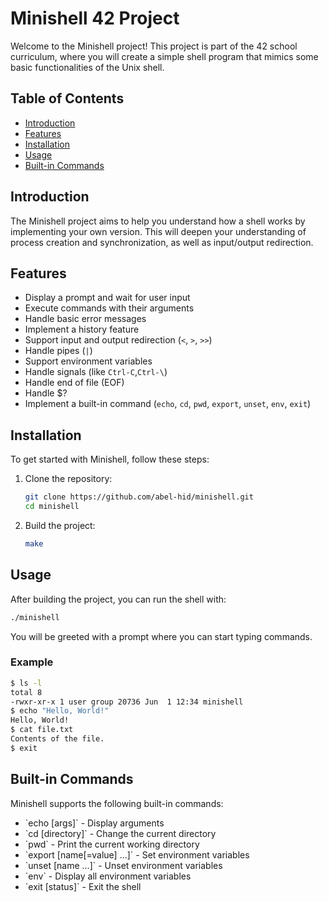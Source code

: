 
# Minishell 42 Project

Welcome to the Minishell project! This project is part of the 42 school curriculum, where you will create a simple shell program that mimics some basic functionalities of the Unix shell.

## Table of Contents

- [Introduction](#introduction)
- [Features](#features)
- [Installation](#installation)
- [Usage](#usage)
- [Built-in Commands](#built-in-commands)
## Introduction

The Minishell project aims to help you understand how a shell works by implementing your own version. This will deepen your understanding of process creation and synchronization, as well as input/output redirection.

## Features

- Display a prompt and wait for user input
- Execute commands with their arguments
- Handle basic error messages
- Implement a history feature
- Support input and output redirection (`<`, `>`, `>>`)
- Handle pipes (`|`)
- Support environment variables
- Handle signals (like `Ctrl-C`,`Ctrl-\`)
- Handle end of file (EOF)
- Handle $?
- Implement a built-in command (`echo`, `cd`, `pwd`, `export`, `unset`, `env`, `exit`)


## Installation

To get started with Minishell, follow these steps:

1. Clone the repository:
    ```bash
    git clone https://github.com/abel-hid/minishell.git
    cd minishell
    ```

2. Build the project:
    ```bash
    make
    ```

## Usage

After building the project, you can run the shell with:

```sh
./minishell
```

You will be greeted with a prompt where you can start typing commands.

### Example

```sh
$ ls -l
total 8
-rwxr-xr-x 1 user group 20736 Jun  1 12:34 minishell
$ echo "Hello, World!"
Hello, World!
$ cat file.txt
Contents of the file.
$ exit
```

## Built-in Commands

Minishell supports the following built-in commands:

- \`echo [args]\` - Display arguments
- \`cd [directory]\` - Change the current directory
- \`pwd\` - Print the current working directory
- \`export [name[=value] ...]\` - Set environment variables
- \`unset [name ...]\` - Unset environment variables
- \`env\` - Display all environment variables
- \`exit [status]\` - Exit the shell
